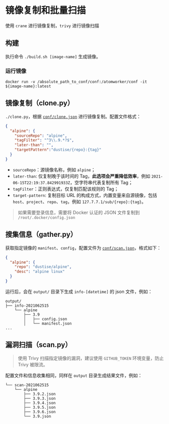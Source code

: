 # 镜像复制和批量扫描

使用 `crane` 进行镜像复制，`trivy` 进行镜像扫描

## 构建

执行命令 `./build.sh [image-name]` 生成镜像。

### 运行镜像
`docker run -v /absolute_path_to_conf/conf:/atomworker/conf -it ${image-name}:latest`

## 镜像复制（clone.py）

`./clone.py`，根据 [`conf/clone.json`](conf/clone.json) 进行镜像复制。配置文件格式：

~~~json
{
  "alpine": {
    "sourceRepo": "alpine",
    "tagFilter": "^3\\.9.*?$",
    "later-than": "",
    "targetPattern":"dustise/{repo}:{tag}"
  }
}
~~~

- `sourceRepo`：源镜像名称，例如 `alpine`；
- `later-than`: 仅复制晚于该时间的 Tag，**此选项会严重降低效率**，例如 `2021-06-15T22:19:37.842991933Z`，空字符串代表复制所有 Tag；
- `tagFilter`：正则表达式，仅复制匹配该规则的 Tag；
- `target-pattern`: 复制目标 URL 的构成方式，内置变量来自源镜像，包括 `host`、`project`、`repo`、`tag`，例如 `127.7.7.1/sub/{repo}:{tag}`。

> 如果需要登录信息，需要将 Docker 认证的 JSON 文件复制到 `/root/.docker/config.json`

## 搜集信息（gather.py）

获取指定镜像的 `manifest`、`config`，配置文件为 [`conf/scan.json`](conf/scan.json)，格式如下：

~~~json
{
  "alpine": {
    "repo": "dustise/alpine",
    "desc": "alpine linux"
  }
}
~~~

运行后，会在 `output/` 目录下生成 `info-[datetime]` 的 json 文件，例如：

~~~plaintext
output/
├── info-2021062515
    └── alpine
        ├── 3.9
        │   ├── config.json
        │   └── manifest.json
...
~~~

## 漏洞扫描（scan.py）

> 使用 Trivy 扫描指定镜像的漏洞，建议使用 `GITHUB_TOKEN` 环境变量，防止 Trivy 被限流。

配置文件和信息收集相同，同样在 `output` 目录生成结果文件，例如：

~~~plaintext
└── scan-2021062515
    └── alpine
        ├── 3.9.2.json
        ├── 3.9.3.json
        ├── 3.9.4.json
        ├── 3.9.5.json
        ├── 3.9.6.json
        └── 3.9.json
~~~